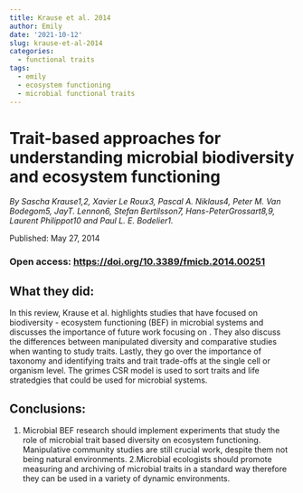 ```yaml
---
title: Krause et al. 2014
author: Emily 
date: '2021-10-12'
slug: krause-et-al-2014
categories:
  - functional traits
tags:
  - emily
  - ecosystem functioning
  - microbial functional traits
---
```


# Trait-based approaches for understanding microbial biodiversity and ecosystem functioning 

*By Sascha Krause1,2, Xavier Le Roux3, Pascal A. Niklaus4, Peter M. Van Bodegom5, JayT. Lennon6, Stefan Bertilsson7, Hans-PeterGrossart8,9, Laurent Philippot10 and Paul L. E. Bodelier1.*

Published: May 27, 2014 

### Open access: https://doi.org/10.3389/fmicb.2014.00251

## What they did:

In this review, Krause et al. highlights studies that have focused on biodiversity - ecosystem functioning (BEF) in microbial systems and discusses the importance of future work focusing on . They also discuss the differences between manipulated diversity and comparative studies when wanting to study traits. Lastly, they go over the importance of taxonomy and identifying traits and trait trade-offs at the single cell or organism level. The grimes CSR model is used to sort traits and life stratedgies that could be used for microbial systems.

## Conclusions:
 
1. Microbial BEF research should implement experiments that study the role of microbial trait based diversity on ecosystem functioning. Manipulative community studies are still crucial work, despite them not being natural environments. 
2.Microbial ecologists should promote measuring and archiving of microbial traits in a standard way therefore they can be used in a variety of dynamic environments. 


